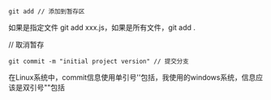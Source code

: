 ```
git add // 添加到暂存区
```
如果是指定文件 git add xxx.js，如果是所有文件，git add .

// 取消暂存

```
git commit -m "initial project version" // 提交分支
```
在Linux系统中，commit信息使用单引号''包括，我使用的windows系统，信息应该是双引号""包括